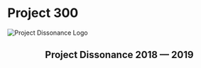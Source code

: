 # Project 300
![Project Dissonance Logo](https://itsgamedevteamy3.github.io/assets/img/concept_art/david/Project_Dissonance_Logo_Textured_Final.png)
<h2 align="center">Project Dissonance 2018 — 2019</h4>
